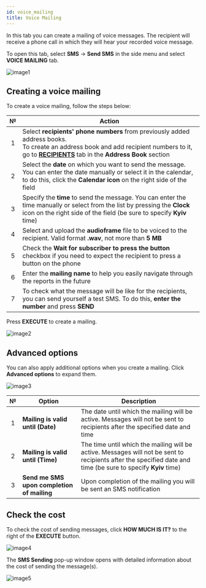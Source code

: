 ```yaml
---
id: voice_mailing
title: Voice Mailing
---
```


In this tab you can create a mailing of voice messages. The recipient will receive a phone call in which they will hear your recorded voice message.

To open this tab, select **SMS** → **Send SMS** in the side menu and select **VOICE MAILING** tab.

![image1](/img/en/client_send_sms_voice_mailing/image1.png)

## Creating a voice mailing

To create a voice mailing, follow the steps below:

|  №  | Action |
| :-: | ------ |
| 1 | Select **recipients' phone numbers** from previously added address books. <br/> To create an address book and add recipient numbers to it, go to [**RECIPIENTS**](../address_book/recipients.md) tab in the **Address Book** section |
| 2 | Select the **date** on which you want to send the message. You can enter the date manually or select it in the calendar, to do this, click the **Calendar icon** on the right side of the field |
| 3 | Specify the **time** to send the message. You can enter the time manually or select from the list by pressing the **Clock** icon on the right side of the field (be sure to specify **Kyiv** time) |
| 4 | Select and upload the **audioframe** file to be voiced to the recipient. Valid format **.wav**, not more than **5 MB** |
| 5 | Check the **Wait for subscriber to press the button** checkbox if you need to expect the recipient to press a button on the phone |
| 6 | Enter the **mailing name** to help you easily navigate through the reports in the future |
| 7 | To check what the message will be like for the recipients, you can send yourself a test SMS. To do this, **enter the number** and press **SEND** |

Press **EXECUTE** to create a mailing.

![image2](/img/en/client_send_sms_voice_mailing/image2.png)

## Advanced options

You can also apply additional options when you create a mailing. Click **Advanced options** to expand them.

![image3](/img/en/client_send_sms_voice_mailing/image3.png)

|  №  | Option | Description |
| :-: | ------ | ----------- |
| 1 | **Mailing is valid until (Date)** | The date until which the mailing will be active. Messages will not be sent to recipients after the specified date and time |
| 2 | **Mailing is valid until (Time)** | The time until which the mailing will be active. Messages will not be sent to recipients after the specified date and time (be sure to specify **Kyiv** time) |
| 3 | **Send me SMS upon completion of mailing** | Upon completion of the mailing you will be sent an SMS notification |

## Check the cost

To check the cost of sending messages, click **HOW MUCH IS IT?** to the right of the **EXECUTE** button.

![image4](/img/en/client_send_sms_voice_mailing/image4.png)

The **SMS Sending** pop-up window opens with detailed information about the cost of sending the message(s).

![image5](/img/en/client_send_sms_voice_mailing/image5.png)
